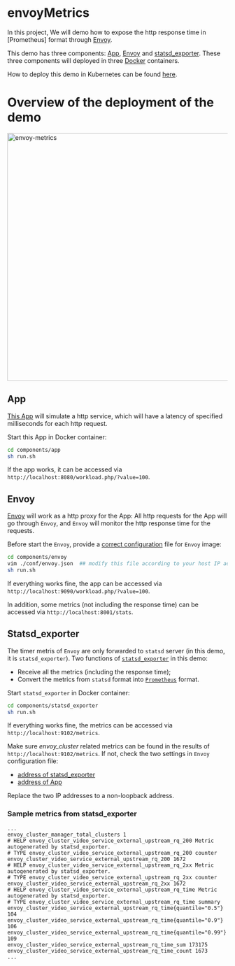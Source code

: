 # envoyMetrics
In this project, We will demo how to expose the http response time in [Prometheus] format through [Envoy](https://www.envoyproxy.io).

This demo has three components: [App](https://github.com/songbinliu/envoyMetrics/tree/master/components/app), [Envoy](https://github.com/songbinliu/envoyMetrics/tree/master/components/envoy) and [statsd_exporter](https://github.com/songbinliu/envoyMetrics/tree/master/components/statsd_exporter). These three components will deployed in three [Docker](https://docs.docker.com) containers.

How to deploy this demo in Kubernetes can be found [here](https://github.com/songbinliu/envoyMetrics).

# Overview of the deployment of the demo
<img width="567" alt="envoy-metrics" src="https://user-images.githubusercontent.com/27221807/32904808-3db96434-cac6-11e7-8ed6-231f6166295c.png">

## App
[This App](https://github.com/songbinliu/envoyMetrics/tree/master/components/app) will simulate a http service, which will have a latency of specified milliseconds for each http request.

Start this App in Docker container:
```bash
cd components/app
sh run.sh
```
If the app works, it can be accessed via `http://localhost:8080/workload.php/?value=100`.

## Envoy
[Envoy](https://github.com/songbinliu/envoyMetrics/tree/master/components/envoy) will work as a http proxy for the App: All http requests for the App will go through `Envoy`, and `Envoy` will monitor the http response time for the requests.

Before start the `Envoy`, provide a [correct configuration](https://github.com/songbinliu/envoyMetrics/tree/master/components/envoy/conf) file for `Envoy` image:
```bash
cd components/envoy
vim ./conf/envoy.json  ## modify this file according to your host IP address
sh run.sh
```

If everything works fine, the app can be accessed via `http://localhost:9090/workload.php/?value=100`.

In addition, some metrics (not including the response time) can be accessed via `http://localhost:8001/stats`.


## Statsd_exporter
The timer metris of `Envoy` are only forwarded to `statsd` server (in this demo, it is `statsd_exporter`).
Two functions of [`statsd_exporter`](https://github.com/prometheus/statsd_exporter) in this demo:
* Receive all the metrics (including the response time);
* Convert the metrics from `statsd` format into [`Prometheus`](https://prometheus.io) format.

Start `statsd_exporter` in Docker container:
```bash
cd components/statsd_exporter
sh run.sh
```

If everything works fine, the metrics can be accessed via `http://localhost:9102/metrics`.

Make sure *envoy_cluster* related metrics can be found in the results of `http://localhost:9102/metrics`. If not, check the two settings in `Envoy` configuration file:
* [address of statsd_exporter](https://github.com/songbinliu/envoyMetrics/blob/a73841bc562b5255a136baca7d3585764c50a601/components/envoy/conf/envoy.json#L42)
* [address of App](https://github.com/songbinliu/envoyMetrics/blob/a73841bc562b5255a136baca7d3585764c50a601/components/envoy/conf/envoy.json#L52)

Replace the two IP addresses to a non-loopback address.


### Sample metrics from statsd_exporter

```terminal
...
envoy_cluster_manager_total_clusters 1
# HELP envoy_cluster_video_service_external_upstream_rq_200 Metric autogenerated by statsd_exporter.
# TYPE envoy_cluster_video_service_external_upstream_rq_200 counter
envoy_cluster_video_service_external_upstream_rq_200 1672
# HELP envoy_cluster_video_service_external_upstream_rq_2xx Metric autogenerated by statsd_exporter.
# TYPE envoy_cluster_video_service_external_upstream_rq_2xx counter
envoy_cluster_video_service_external_upstream_rq_2xx 1672
# HELP envoy_cluster_video_service_external_upstream_rq_time Metric autogenerated by statsd_exporter.
# TYPE envoy_cluster_video_service_external_upstream_rq_time summary
envoy_cluster_video_service_external_upstream_rq_time{quantile="0.5"} 104
envoy_cluster_video_service_external_upstream_rq_time{quantile="0.9"} 106
envoy_cluster_video_service_external_upstream_rq_time{quantile="0.99"} 109
envoy_cluster_video_service_external_upstream_rq_time_sum 173175
envoy_cluster_video_service_external_upstream_rq_time_count 1673
...
```




